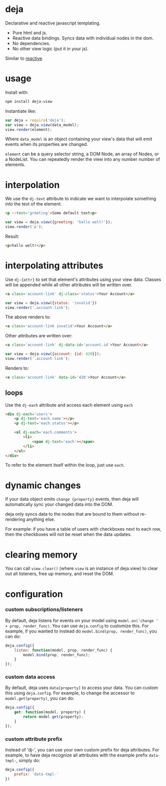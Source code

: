 # deja

Declarative and reactive javascript templating.

* Pure html and js.
* Reactive data bindings. Syncs data with individual nodes in the dom.
* No dependencies.
* No other view logic (put it in your js).

Similar to [reactive](https://github.com/component/reactive).

# usage

Install with:

```sh
npm install deja-view
```

Instantiate like:

```js
var deja = require('deja');
var view = deja.view(data_model);
view.render(element);
```

Where `data_model` is an object containing your view's data that will emit
events when its properties are changed.

`element` can be a query selector string, a DOM Node, an array of Nodes, or a NodeList. You can repeatedly render the view into any number number of elements.

# interpolation

We use the `dj-text` attribute to indicate we want to interpolate something into the text of the element.

```html
<p --text='greeting'>Some default text<p>
```

```js
var view = deja.view({greeting: 'hallo welt!'});
view.render('p');
```

Result:

```html
<p>hallo welt!</p>
```

# interpolating attributes

Use `dj-{attr}` to set that element's attributes using your view data.
Classes will be appended while all other attributes will be written over.

```html
<a class='account-link' dj-class='status'>Your Account</a>
```

```js
var view = deja.view({status: 'invalid'})
view.render('.account-link');
```

The above renders to:

```html
<a class='account-link invalid'>Your Account</a>
```

Other attributes are written over:

```html
<a class='account-link' dj-data-id='account.id'>Your Account</a>
```

```js
var view = deja.view({account: {id: 420}});
view.render('.account-link');
```

Renders to:

```html
<a class='account-link' data-id='420'>Your Account</a>
```

## loops

Use the `dj-each` attribute and access each element using `each`

```html
<div dj-each='users'>
	<p dj-text='each.name'></p>
	<p dj-text='each.status'></p>

	<ul dj-each='each.comments'>
		<li>
			<span dj-text='each'></span>
		</li>
	</ul>
</div>
```

To refer to the element itself within the loop, just use `each`.

# dynamic changes

If your data object emits `change {property}` events, then deja will
automatically sync your changed data into the DOM. 

deja only syncs data to the nodes that are bound to them without re-rendering anything else.

For example: if you have a table of users with checkboxes next to each row, then the checkboxes will not be reset when the data updates.

# clearing memory

You can call `view.clear()` (where `view` is an instance of deja.view) to clear out all listeners, free up memory, and reset the DOM.

# configuration

### custom subscriptions/listeners

By default, deja listens for events on your model using `model.on('change ' + prop, render_func)`. You can use `deja.config` to customize this. For example, if you wanted to instead do `model.bind(prop, render_func)`, you can do:

```js
deja.config({
	listen: function(model, prop, render_func) {
		model.bind(prop, render_func);
	}
});
```

### custom data access

By default, deja uses `data[property]` to access your data. You can custom this using `deja.config`. For example, to change the accessor to `model.get(property)`, you can do:

```js
deja.config({
	get: function(model, property) {
		return model.get(property);
	}
});
```

### custom attribute prefix

Instead of 'dj-', you can use your own custom prefix for deja attributes. For example, to have deja recognize all attributes with the example prefix `data-tmpl-`, simply do:

```js
deja.config({
	prefix: 'data-tmpl-'
})
```
